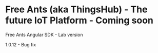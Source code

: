 # Free Ants (aka ThingsHub) - The future IoT Platform - Coming soon

Free Ants Angular SDK - Lab version

1.0.12 - Bug fix



